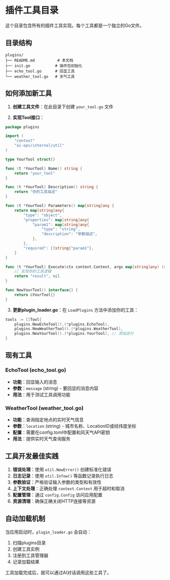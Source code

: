 # 插件工具目录

这个目录包含所有的插件工具实现。每个工具都是一个独立的Go文件。

## 目录结构

```
plugins/
├── README.md          # 本文档
├── init.go           # 插件包初始化
├── echo_tool.go      # 回显工具
└── weather_tool.go   # 天气工具
```

## 如何添加新工具

1. **创建工具文件**：在此目录下创建 `your_tool.go` 文件

2. **实现Tool接口**：
```go
package plugins

import (
    "context"
    "ai-ops/internal/util"
)

type YourTool struct{}

func (t *YourTool) Name() string {
    return "your_tool"
}

func (t *YourTool) Description() string {
    return "你的工具描述"
}

func (t *YourTool) Parameters() map[string]any {
    return map[string]any{
        "type": "object",
        "properties": map[string]any{
            "param1": map[string]any{
                "type": "string",
                "description": "参数描述",
            },
        },
        "required": []string{"param1"},
    }
}

func (t *YourTool) Execute(ctx context.Context, args map[string]any) (string, error) {
    // 实现你的工具逻辑
    return "result", nil
}

func NewYourTool() interface{} {
    return &YourTool{}
}
```

3. **更新plugin_loader.go**：在 `LoadPlugins` 方法中添加你的工具：
```go
tools := []Tool{
    plugins.NewEchoTool().(*plugins.EchoTool),
    plugins.NewWeatherTool().(*plugins.WeatherTool),
    plugins.NewYourTool().(*plugins.YourTool), // 添加这行
}
```

## 现有工具

### EchoTool (echo_tool.go)
- **功能**：回显输入的消息
- **参数**：`message` (string) - 要回显的消息内容
- **用法**：用于测试工具调用功能

### WeatherTool (weather_tool.go)
- **功能**：查询指定地点的实时天气信息
- **参数**：`location` (string) - 城市名称、LocationID或经纬度坐标
- **配置**：需要在config.toml中配置和风天气API密钥
- **用法**：提供实时天气查询服务

## 工具开发最佳实践

1. **错误处理**：使用 `util.NewError()` 创建标准化错误
2. **日志记录**：使用 `util.Infow()` 等函数记录执行日志
3. **参数验证**：严格验证输入参数的类型和有效性
4. **上下文处理**：正确处理 `context.Context` 用于超时和取消
5. **配置管理**：通过 `config.Config` 访问应用配置
6. **资源清理**：确保正确关闭HTTP连接等资源

## 自动加载机制

当应用启动时，`plugin_loader.go` 会自动：
1. 扫描plugins目录
2. 创建工具实例
3. 注册到工具管理器
4. 记录加载结果

工具加载完成后，就可以通过AI对话调用这些工具了。